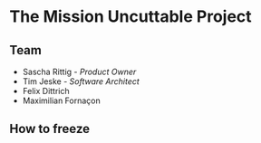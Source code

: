 # The Mission Uncuttable Project

## Team

- Sascha Rittig - *Product Owner*
- Tim Jeske - *Software Architect*
- Felix Dittrich
- Maximilian Fornaçon

## How to freeze
